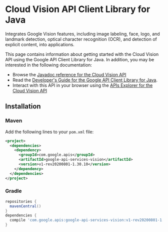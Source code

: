 # Cloud Vision API Client Library for Java

Integrates Google Vision features, including image labeling, face, logo, and landmark detection, optical character recognition (OCR), and detection of explicit content, into applications.

This page contains information about getting started with the Cloud Vision API
using the Google API Client Library for Java. In addition, you may be interested
in the following documentation:

* Browse the [Javadoc reference for the Cloud Vision API][javadoc]
* Read the [Developer's Guide for the Google API Client Library for Java][google-api-client].
* Interact with this API in your browser using the [APIs Explorer for the Cloud Vision API][api-explorer]

## Installation

### Maven

Add the following lines to your `pom.xml` file:

```xml
<project>
  <dependencies>
    <dependency>
      <groupId>com.google.apis</groupId>
      <artifactId>google-api-services-vision</artifactId>
      <version>v1-rev20200801-1.30.10</version>
    </dependency>
  </dependencies>
</project>
```

### Gradle

```gradle
repositories {
  mavenCentral()
}
dependencies {
  compile 'com.google.apis:google-api-services-vision:v1-rev20200801-1.30.10'
}
```

[javadoc]: https://googleapis.dev/java/google-api-services-vision/latest/index.html
[google-api-client]: https://github.com/googleapis/google-api-java-client/
[api-explorer]: https://developers.google.com/apis-explorer/#p/vision/v1/
